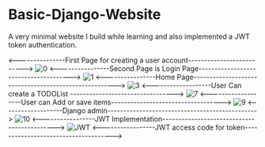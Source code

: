 # Basic-Django-Website
A very minimal website I build while learning and also implemented a JWT token authentication.

<---------------First Page for creating a user account-------------------------->
![0](https://user-images.githubusercontent.com/64473358/121799804-c08cd280-cc4b-11eb-93a9-9cef1805543d.PNG)
<----------------Second Page is Login Page-------------------------------------->
![1](https://user-images.githubusercontent.com/64473358/121799842-fdf16000-cc4b-11eb-8361-743c2fac8d3a.PNG)
<----------------Home Page------------------------------------------------------>
![3](https://user-images.githubusercontent.com/64473358/121799864-34c77600-cc4c-11eb-86e4-89d0da5b095a.PNG)
<-------------------User Can create a TODOList --------------------------------->
![7](https://user-images.githubusercontent.com/64473358/121799954-c800ab80-cc4c-11eb-8758-7cf8a174bb88.PNG)
<-------------------User can Add or save items----------------------------------->
![9](https://user-images.githubusercontent.com/64473358/121799999-06966600-cc4d-11eb-9fee-3a589844221e.PNG)
<-------------------Django admin----------------------------------------------->
![10](https://user-images.githubusercontent.com/64473358/121800051-3e9da900-cc4d-11eb-9f36-0d466dee9206.PNG)
<-----------------JWT Implementation-------------------------------------------->
![JWT](https://user-images.githubusercontent.com/64473358/121800064-537a3c80-cc4d-11eb-9f53-711637eeadef.PNG)
<-----------------JWT access code for token------------------------------------->



